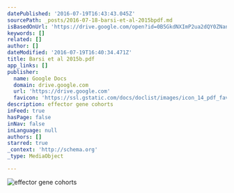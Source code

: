 ```yaml
---
datePublished: '2016-07-19T16:43:43.045Z'
sourcePath: _posts/2016-07-18-barsi-et-al-2015bpdf.md
isBasedOnUrl: 'https://drive.google.com/open?id=0B5GkdNXImP2ua2dQY0ZNanpOQTQ'
keywords: []
related: []
author: []
dateModified: '2016-07-19T16:40:34.471Z'
title: Barsi et al 2015b.pdf
app_links: []
publisher:
  name: Google Docs
  domain: drive.google.com
  url: 'https://drive.google.com'
  favicon: 'https://ssl.gstatic.com/docs/doclist/images/icon_14_pdf_favicon.ico'
description: effector gene cohorts
inFeed: true
hasPage: false
inNav: false
inLanguage: null
authors: []
starred: true
_context: 'http://schema.org'
_type: MediaObject

---
```

![effector gene cohorts](https://imgflo.herokuapp.com/graph/vahj1ThiexotieMo/c3b87cd4ae769ab009bb4f2e47f0103e/croprotate.jpg?cropheight=840&cropwidth=1920&degrees=0&input=https%3A%2F%2Fthe-grid-user-content.s3-us-west-2.amazonaws.com%2Fa079bc92-472f-4a52-97d0-9e222d762d77.jpg&x=0&y=120)